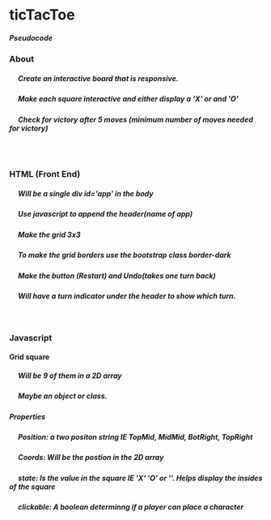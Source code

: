 # ticTacToe
##### Pseudocode

### About
##### &emsp; Create an interactive board that is responsive.
##### &emsp; Make each square interactive and either display a 'X' or and 'O' 
##### &emsp; Check for victory after 5 moves (minimum number of moves needed for victory)
###### &emsp;
### HTML (Front End)
##### &emsp; Will be a single div id='app' in the body
##### &emsp; Use javascript to append the header(name of app)
##### &emsp; Make the grid 3x3
##### &emsp; To make the grid borders use the bootstrap class border-dark
##### &emsp; Make the button (Restart) and Undo(takes one turn back)
##### &emsp; Will have a turn indicator under the header to show which turn.
##### &emsp;
### Javascript
####  Grid square
##### &emsp; Will be 9 of them in a 2D array
##### &emsp; Maybe an object or class.
##### Properties
##### &emsp; Position: a two positon string IE TopMid, MidMid, BotRight, TopRight
##### &emsp; Coords: Will be the postion in the 2D array
##### &emsp; state: Is the value in the square IE 'X' 'O' or ''. Helps display the insides of the square
##### &emsp; clickable: A boolean determinng if a player can place a character
